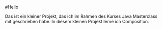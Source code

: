 #Hello

Das ist ein kleiner Projekt, das ich im Rahmen des Kurses Java 
Masterclass mit geschrieben habe. 
In diesem kleinen Projekt lerne ich Composition.

